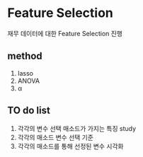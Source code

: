 # Feature Selection

재무 데이터에 대한 Feature Selection 진행

## **method**
1. lasso
2. ANOVA
3. α

## **TO do list**
 
1. 각각의 변수 선택 매소드가 가지는 특징 study
2. 각각의 매소드 변수 선택 기준
3. 각각의 매소드를 통해 선정된 변수 시각화
